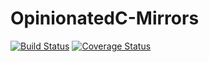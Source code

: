 # OpinionatedC-Mirrors
[![Build Status](https://travis-ci.org/leoschweizer/OpinionatedC-Mirrors.svg?branch=master)](https://travis-ci.org/leoschweizer/OpinionatedC-Mirrors)
[![Coverage Status](https://coveralls.io/repos/leoschweizer/OpinionatedC-Mirrors/badge.svg?branch=master&service=github)](https://coveralls.io/github/leoschweizer/OpinionatedC-Mirrors?branch=master)


